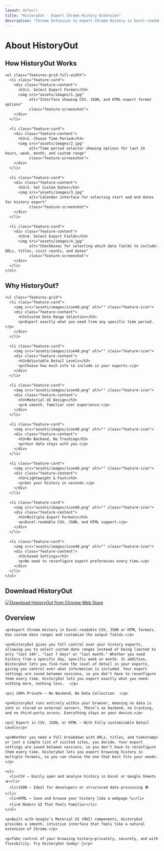 ```yaml
---
layout: default
title: "HistoryOut - Export Chrome History Extension"
description: "Chrome Extension to export Chrome History in Excel-readable CSV, JSON or HTML formats. Use custom date ranges and customize the output fields"
---
```


<main id="content" class="main-content" role="main">
  <h1 class="sr-only">
    About HistoryOut
  </h1>

  <article>
    <h2 id="how-historyout-works">How HistoryOut Works</h2> 
    
    <ol class="features-grid full-width">
      <li class="feature-card">
        <div class="feature-content">
          <h3>1. Select Export Format</h3>
          <img src="assets/images/1.jpg" 
               alt="Interface showing CSV, JSON, and HTML export format options" 
               class="feature-screenshot">
        </div>
      </li>
    
      <li class="feature-card">
        <div class="feature-content">
          <h3>2. Choose Time Period</h3>
          <img src="assets/images/2.jpg" 
               alt="Time period selector showing options for last 24 hours, week, month, and custom range" 
               class="feature-screenshot">
        </div>
      </li>
    
      <li class="feature-card">
        <div class="feature-content">
          <h3>3. Set Custom Dates</h3>
          <img src="assets/images/3.jpg" 
               alt="Calendar interface for selecting start and end dates for history export" 
               class="feature-screenshot">
        </div>
      </li>
    
      <li class="feature-card">
        <div class="feature-content">
          <h3>4. Select Export Fields</h3>
          <img src="assets/images/4.jpg" 
               alt="Checkboxes for selecting which data fields to include: URLs, titles, visit counts, and dates" 
               class="feature-screenshot">
        </div>
      </li>
    </ol>
  </article>

  <article>
    <h2 id="why-use-historyout">Why HistoryOut?</h2>
    
    <ul class="features-grid">
      <li class="feature-card">
        <img src="assets/images/icon48.png" alt="" class="feature-icon">
        <div class="feature-content">
          <h3>Custom Date Range Selection</h3>
          <p>Export exactly what you need from any specific time period.</p>
        </div>
      </li>
    
      <li class="feature-card">
        <img src="assets/images/icon48.png" alt="" class="feature-icon">
        <div class="feature-content">
          <h3>Adjustable Detail Levels</h3>
          <p>Choose how much info to include in your exports.</p>
        </div>
      </li>
    
      <li class="feature-card">
        <img src="assets/images/icon48.png" alt="" class="feature-icon">
        <div class="feature-content">
          <h3>Material UI Design</h3>
          <p>A smooth, familiar user experience.</p>
        </div>
      </li>

      <li class="feature-card">
        <img src="assets/images/icon48.png" alt="" class="feature-icon">
        <div class="feature-content">
          <h3>No Backend, No Tracking</h3>
          <p>Your data stays with you.</p>
        </div>
      </li>

      <li class="feature-card">
        <img src="assets/images/icon48.png" alt="" class="feature-icon">
        <div class="feature-content">
          <h3>Lightweight & Fast</h3>
          <p>Get your history in seconds.</p>
        </div>
      </li>

      <li class="feature-card">
        <img src="assets/images/icon48.png" alt="" class="feature-icon">
        <div class="feature-content">
          <h3>Multiple Export Formats</h3>
          <p>Excel-readable CSV, JSON, and HTML support.</p>
        </div>
      </li>

      <li class="feature-card">
        <img src="assets/images/icon48.png" alt="" class="feature-icon">
        <div class="feature-content">
          <h3>Saved Settings</h3>
          <p>No need to reconfigure export preferences every time.</p>
        </div>
      </li>
    </ul>

  </article>

  <aside>
    <h2 id="download-section" class="sr-only">Download HistoryOut</h2>
    <a href="{{ site.data.urls.chrome_store }}" 
       target="_blank" 
       rel="noopener"
       class="download-link">
      <img src="assets/images/Marquee image-100.jpg" 
           alt="Download HistoryOut from Chrome Web Store" 
           class="banner-image">
    </a>
  </aside>

  <article>
    <h2 id="overview">Overview</h2>

    <p>Export Chrome History in Excel-readable CSV, JSON or HTML formats. Use custom date ranges and customize the output fields.</p>

    <p>HistoryOut gives you full control over your history exports, allowing you to select custom date ranges instead of being limited to only "last 24h", "last 7 days" or "last month." Whether you need history from a specific day, specific week or month. In addition, HistoryOut lets you fine-tune the level of detail in your exports, giving you control over what information is included. Your export settings are saved between sessions, so you don’t have to reconfigure them every time. HistoryOut lets you export exactly what you need—nothing more, nothing less.⠀⠀</p>

    <p>🔐 100% Private – No Backend, No Data Collection⠀⠀</p>

    <p>HistoryOut runs entirely within your browser, meaning no data is sent or stored on external servers. There’s no backend, no tracking, and no third-party access. Everything stays on your device.</p>

    <p>📂 Export in CSV, JSON, or HTML – With Fully customisable Detail Levels</p>

    <p>Whether you need a full breakdown with URLs, titles, and timestamps or just a simple list of visited sites, you decide. Your export settings are saved between sessions, so you don’t have to reconfigure them every time. HistoryOut lets you export browsing history in multiple formats, so you can choose the one that best fits your needs:</p>

    <ul>
      <li>CSV – Easily open and analyse history in Excel or Google Sheets 📊</li>
      <li>JSON – Ideal for developers or structured data processing 🛠️</li>
      <li>HTML – Save and browse your history like a webpage 🔍</li>
      <li>A Modern UI That Feels Familiar</li>
    </ul>

    <p>Built with Google’s Material UI (MUI) components, HistoryOut provides a smooth, intuitive interface that feels like a natural extension of Chrome.</p>

    <p>Take control of your browsing history—privately, securely, and with flexibility. Try HistoryOut today! 🚀</p>

  </article>
</main>
